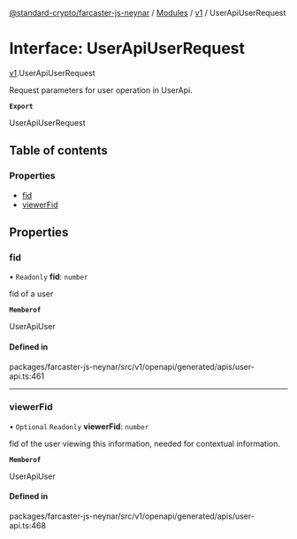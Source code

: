 [@standard-crypto/farcaster-js-neynar](../README.md) / [Modules](../modules.md) / [v1](../modules/v1.md) / UserApiUserRequest

# Interface: UserApiUserRequest

[v1](../modules/v1.md).UserApiUserRequest

Request parameters for user operation in UserApi.

**`Export`**

UserApiUserRequest

## Table of contents

### Properties

- [fid](v1.UserApiUserRequest.md#fid)
- [viewerFid](v1.UserApiUserRequest.md#viewerfid)

## Properties

### fid

• `Readonly` **fid**: `number`

fid of a user

**`Memberof`**

UserApiUser

#### Defined in

packages/farcaster-js-neynar/src/v1/openapi/generated/apis/user-api.ts:461

___

### viewerFid

• `Optional` `Readonly` **viewerFid**: `number`

fid of the user viewing this information, needed for contextual information.

**`Memberof`**

UserApiUser

#### Defined in

packages/farcaster-js-neynar/src/v1/openapi/generated/apis/user-api.ts:468
